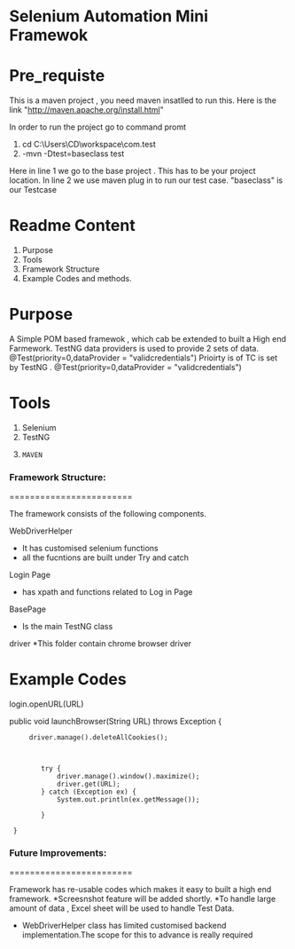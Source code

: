 Selenium Automation Mini Framewok
====================================
Pre_requiste 
==============
This is a maven project , you need maven insatlled to run this. Here is the link "http://maven.apache.org/install.html"

In order to run the project go to command promt
1. cd C:\Users\CD\workspace\com.test 
2. -mvn -Dtest=baseclass test

Here in line 1 we go to the base project . This has to be your project location.
In line 2 we use maven plug in to run our test case. "baseclass" is our Testcase

Readme Content
==============
1. Purpose
2. Tools 
3. Framework Structure
4. Example Codes and methods.


Purpose 
=======
A Simple POM based framewok , which cab be extended to built a High end Farmework.
TestNG data providers is used to provide 2 sets of data.  @Test(priority=0,dataProvider = "validcredentials")
Prioirty is of TC is set by TestNG . @Test(priority=0,dataProvider = "validcredentials")

Tools 
========

1.	Selenium
2.	TestNG
3.     MAVEN 

### Framework Structure:
========================

The framework consists of the following components.

WebDriverHelper
* It has customised selenium functions 
* all the fucntions are built under Try and catch 


Login Page
* has xpath and functions related to Log in Page 

BasePage
* Is the main TestNG class

driver 
*This folder contain chrome browser driver


Example Codes
=================
login.openURL(URL)

 public void launchBrowser(String URL) throws Exception {
		 
		 driver.manage().deleteAllCookies();
		 
		 
		   
			try {								
		        driver.manage().window().maximize();   
		        driver.get(URL);									
			} catch (Exception ex) {
				System.out.println(ex.getMessage());
				
			}

	 }
	

### Future Improvements:
========================

Framework has re-usable codes which makes it easy to built a high end framework.
*Screesnshot feature will be added shortly.
*To handle large amount of data , Excel sheet will be used to handle Test Data.
* WebDriverHelper  class has limited customised backend implementation.The scope for this to advance is really required 








 













